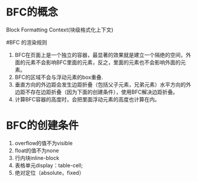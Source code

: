 # BFC的概念
Block Formatting Context(块级格式化上下文)

#BFC 的渲染规则
1. BFC在页面上是一个独立的容器，最显著的效果就是建立一个隔绝的空间，外面的元素不会影响BFC里面的元素，反之，里面的元素也不会影响外面的元素。
2. BFC的区域不会与浮动元素的box重叠.
3. 垂直方向的外边距会发生边距折叠（包括父子元素，兄弟元素）水平方向的外边距不存在边距折叠（因为下面的创建条件），使用BFC解决边距折叠。
4. 计算BFC容器的高度时，会把里面浮动元素的高度也计算在内。

# BFC的创建条件
1. overflow的值不为visible
2. float的值不为none
3. 行内块inline-block
4. 表格单元display：table-cell;
5. 绝对定位（absolute，fixed）
